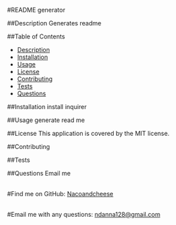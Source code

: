 
#README generator
    
##Description
Generates readme

##Table of Contents
- [Description](#description)
- [Installation](#installation)
- [Usage](#usage)
- [License](#license)
- [Contributing](#contributing)
- [Tests](#tests)
- [Questions](#questions)

##Installation
install inquirer

##Usage
generate read me

##License
This application is covered by the MIT license.

##Contributing


##Tests


##Questions
Email me<br />
<br />

#Find me on GitHub: [Nacoandcheese](https://github.com/Nacoandcheese)<br />
<br />

#Email me with any questions: ndanna128@gmail.com<br /><br />
   